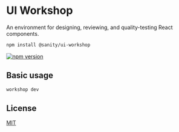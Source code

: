 # UI Workshop

An environment for designing, reviewing, and quality-testing React components.

```sh
npm install @sanity/ui-workshop
```

[![npm version](https://img.shields.io/npm/v/@sanity/ui-workshop.svg?style=flat-square)](https://www.npmjs.com/package/@sanity/ui-workshop)

## Basic usage

```sh
workshop dev
```

## License

[MIT](LICENSE)
